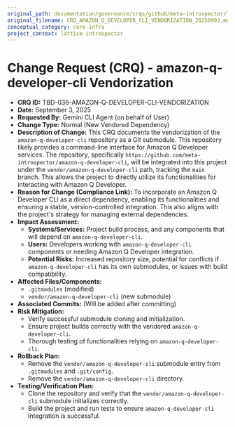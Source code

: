 ```yaml
---
original_path: documentation/governance/crqs/github/meta-introspector/lattice-introspector/docs/crq/CRQ_AMAZON_Q_DEVELOPER_CLI_VENDORIZATION_20250903.md
original_filename: CRQ_AMAZON_Q_DEVELOPER_CLI_VENDORIZATION_20250903.md
conceptual_category: core-infra
project_context: lattice-introspector
---
```


# Change Request (CRQ) - amazon-q-developer-cli Vendorization

*   **CRQ ID:** TBD-036-AMAZON-Q-DEVELOPER-CLI-VENDORIZATION
*   **Date:** September 3, 2025
*   **Requested By:** Gemini CLI Agent (on behalf of User)
*   **Change Type:** Normal (New Vendored Dependency)
*   **Description of Change:**
    This CRQ documents the vendorization of the `amazon-q-developer-cli` repository as a Git submodule. This repository likely provides a command-line interface for Amazon Q Developer services. The repository, specifically `https://github.com/meta-introspector/amazon-q-developer-cli`, will be integrated into this project under the `vendor/amazon-q-developer-cli` path, tracking the `main` branch. This allows the project to directly utilize its functionalities for interacting with Amazon Q Developer.
*   **Reason for Change (Compliance Link):**
    To incorporate an Amazon Q Developer CLI as a direct dependency, enabling its functionalities and ensuring a stable, version-controlled integration. This also aligns with the project's strategy for managing external dependencies.
*   **Impact Assessment:**
    *   **Systems/Services:** Project build process, and any components that will depend on `amazon-q-developer-cli`.
    *   **Users:** Developers working with `amazon-q-developer-cli` components or needing Amazon Q Developer integration.
    *   **Potential Risks:** Increased repository size, potential for conflicts if `amazon-q-developer-cli` has its own submodules, or issues with build compatibility.
*   **Affected Files/Components:**
    *   `.gitmodules` (modified)
    *   `vendor/amazon-q-developer-cli` (new submodule)
*   **Associated Commits:** (Will be added after committing)
*   **Risk Mitigation:**
    *   Verify successful submodule cloning and initialization.
    *   Ensure project builds correctly with the vendored `amazon-q-developer-cli`.
    *   Thorough testing of functionalities relying on `amazon-q-developer-cli`.
*   **Rollback Plan:**
    *   Remove the `vendor/amazon-q-developer-cli` submodule entry from `.gitmodules` and `.git/config`.
    *   Remove the `vendor/amazon-q-developer-cli` directory.
*   **Testing/Verification Plan:**
    *   Clone the repository and verify that the `vendor/amazon-q-developer-cli` submodule initializes correctly.
    *   Build the project and run tests to ensure `amazon-q-developer-cli` integration is successful.
